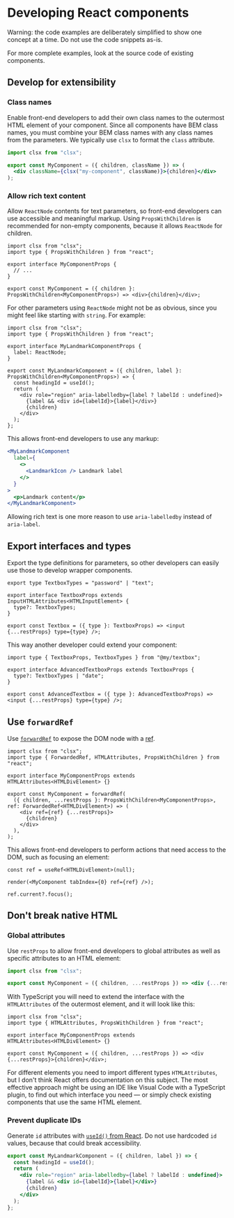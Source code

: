 <!-- https://raw.githubusercontent.com/nl-design-system/utrecht/refs/heads/main/packages/component-library-react/CONTRIBUTING.md -->

# Developing React components

Warning: the code examples are deliberately simplified to show one concept at a time. Do not use the code snippets as-is.

For more complete examples, look at the source code of existing components.

## Develop for extensibility

### Class names

Enable front-end developers to add their own class names to the outermost HTML element of your component. Since all components have BEM class names, you must combine your BEM class names with any class names from the parameters. We typically use `clsx` to format the `class` attribute.

```jsx
import clsx from "clsx";

export const MyComponent = ({ children, className }) => (
  <div className={clsx("my-component", className)}>{children}</div>
);
```

### Allow rich text content

Allow `ReactNode` contents for text parameters, so front-end developers can use accessible and meaningful markup. Using `PropsWithChildren` is recommended for non-empty components, because it allows `ReactNode` for children.

```tsx
import clsx from "clsx";
import type { PropsWithChildren } from "react";

export interface MyComponentProps {
  // ...
}

export const MyComponent = ({ children }: PropsWithChildren<MyComponentProps>) => <div>{children}</div>;
```

For other parameters using `ReactNode` might not be as obvious, since you might feel like starting with `string`. For example:

```tsx
import clsx from "clsx";
import type { PropsWithChildren } from "react";

export interface MyLandmarkComponentProps {
  label: ReactNode;
}

export const MyLandmarkComponent = ({ children, label }: PropsWithChildren<MyComponentProps>) => {
  const headingId = useId();
  return (
    <div role="region" aria-labelledby={label ? labelId : undefined}>
      {label && <div id={labelId}>{label}</div>}
      {children}
    </div>
  );
};
```

This allows front-end developers to use any markup:

```jsx
<MyLandmarkComponent
  label={
    <>
      <LandmarkIcon /> Landmark label
    </>
  }
>
  <p>Landmark content</p>
</MyLandmarkComponent>
```

Allowing rich text is one more reason to use `aria-labelledby` instead of `aria-label`.

## Export interfaces and types

Export the type definitions for parameters, so other developers can easily use those to develop wrapper components.

```tsx
export type TextboxTypes = "password" | "text";

export interface TextboxProps extends InputHTMLAttributes<HTMLInputElement> {
  type?: TextboxTypes;
}

export const Textbox = ({ type }: TextboxProps) => <input {...restProps} type={type} />;
```

This way another developer could extend your component:

```tsx
import type { TextboxProps, TextboxTypes } from "@my/textbox";

export interface AdvancedTextboxProps extends TextboxProps {
  type?: TextboxTypes | "date";
}

export const AdvancedTextbox = ({ type }: AdvancedTextboxProps) => <input {...restProps} type={type} />;
```

## Use `forwardRef`

Use [`forwardRef`](https://react.dev/reference/react/forwardRef) to expose the DOM node with a [ref](https://react.dev/learn/manipulating-the-dom-with-refs).

```tsx
import clsx from "clsx";
import type { ForwardedRef, HTMLAttributes, PropsWithChildren } from "react";

export interface MyComponentProps extends HTMLAttributes<HTMLDivElement> {}

export const MyComponent = forwardRef(
  ({ children, ...restProps }: PropsWithChildren<MyComponentProps>, ref: ForwardedRef<HTMLDivElement>) => (
    <div ref={ref} {...restProps}>
      {children}
    </div>
  ),
);
```

This allows front-end developers to perform actions that need access to the DOM, such as focusing an element:

```tsx
const ref = useRef<HTMLDivElement>(null);

render(<MyComponent tabIndex={0} ref={ref} />);

ref.current?.focus();
```

## Don't break native HTML

### Global attributes

Use `restProps` to allow front-end developers to global attributes as well as specific attributes to an HTML element:

```jsx
import clsx from "clsx";

export const MyComponent = ({ children, ...restProps }) => <div {...restProps}>{children}</div>;
```

With TypeScript you will need to extend the interface with the `HTMLAttributes` of the outermost element, and it will look like this:

```tsx
import clsx from "clsx";
import type { HTMLAttributes, PropsWithChildren } from "react";

export interface MyComponentProps extends HTMLAttributes<HTMLDivElement> {}

export const MyComponent = ({ children, ...restProps }) => <div {...restProps}>{children}</div>;
```

For different elements you need to import different types `HTMLAttributes`, but I don't think React offers documentation on this subject. The most effective approach might be using an IDE like Visual Code with a TypeScript plugin, to find out which interface you need — or simply check existing components that use the same HTML element.

### Prevent duplicate IDs

Generate `id` attributes with [`useId()` from React](https://react.dev/reference/react/useId). Do not use hardcoded `id` values, because that could break accessibility.

```jsx
export const MyLandmarkComponent = ({ children, label }) => {
  const headingId = useId();
  return (
    <div role="region" aria-labelledby={label ? labelId : undefined}>
      {label && <div id={labelId}>{label}</div>}
      {children}
    </div>
  );
};
```
